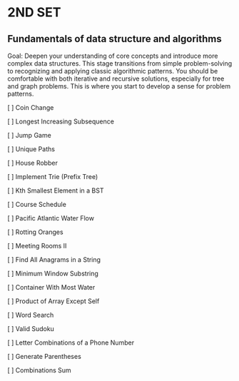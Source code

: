 # 2ND SET

## Fundamentals of data structure and algorithms

Goal: Deepen your understanding of core concepts and introduce more complex data structures. This stage transitions from simple problem-solving to recognizing and applying classic algorithmic patterns. You should be comfortable with both iterative and recursive solutions, especially for tree and graph problems. This is where you start to develop a sense for problem patterns.

[ ] Coin Change

[ ] Longest Increasing Subsequence

[ ] Jump Game

[ ] Unique Paths

[ ] House Robber

[ ] Implement Trie (Prefix Tree)

[ ] Kth Smallest Element in a BST

[ ] Course Schedule

[ ] Pacific Atlantic Water Flow

[ ] Rotting Oranges

[ ] Meeting Rooms II

[ ] Find All Anagrams in a String

[ ] Minimum Window Substring

[ ] Container With Most Water

[ ] Product of Array Except Self

[ ] Word Search

[ ] Valid Sudoku

[ ] Letter Combinations of a Phone Number

[ ] Generate Parentheses

[ ] Combinations Sum
